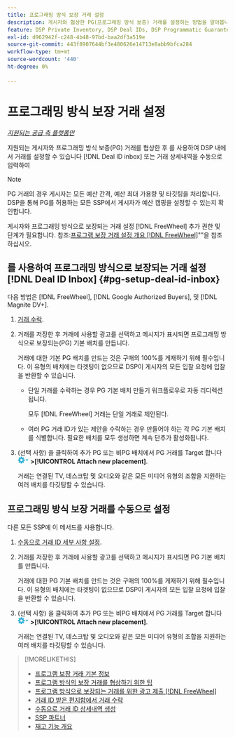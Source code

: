 ```yaml
---
title: 프로그래밍 방식 보장 거래 설정
description: 게시자와 협상한 PG(프로그래밍 방식 보증) 거래를 설정하는 방법을 알아봅니다.
feature: DSP Private Inventory, DSP Deal IDs, DSP Programmatic Guaranteed Deals
exl-id: d962942f-c248-4b48-97bd-baa2df3a519e
source-git-commit: 443f8907644bf3e480626e14713e8abb9bfca284
workflow-type: tm+mt
source-wordcount: '440'
ht-degree: 0%

---
```


# 프로그래밍 방식 보장 거래 설정

*[지원되는 공급 측 플랫폼만](programmatic-guaranteed-about.md)*

지원되는 게시자와 프로그래밍 방식 보증(PG) 거래를 협상한 후 를 사용하여 DSP 내에서 거래를 설정할 수 있습니다 [!DNL Deal ID inbox] 또는 거래 상세내역을 수동으로 입력하여

>[!NOTE]
>
> PG 거래의 경우 게시자는 모든 예산 간격, 예산 최대 가용량 및 타깃팅을 처리합니다. DSP을 통해 PG를 허용하는 모든 SSP에서 게시자가 예산 캡핑을 설정할 수 있는지 확인합니다.
>
> 게시자와 프로그래밍 방식으로 보장되는 거래 설정 [!DNL FreeWheel] 추가 권한 및 단계가 필요합니다. 참조:[프로그램 보장 거래 설정 개요 [!DNL FreeWheel]](freewheel-overview.md)&quot;&quot;을 참조하십시오.

## 를 사용하여 프로그래밍 방식으로 보장되는 거래 설정 [!DNL Deal ID Inbox] {#pg-setup-deal-id-inbox}

다음 방법은 [!DNL FreeWheel], [!DNL Google Authorized Buyers], 및 [!DNL Magnite DV+].

1. [거래 수락](deal-id-inbox-accept.md).

1. 거래를 저장한 후 거래에 사용할 광고를 선택하고 메시지가 표시되면 프로그래밍 방식으로 보장되는(PG) 기본 배치를 만듭니다.

   거래에 대한 기본 PG 배치를 만드는 것은 구매의 100%를 게재하기 위해 필수입니다. 이 유형의 배치에는 타겟팅이 없으므로 DSP이 게시자의 모든 입찰 요청에 입찰을 반환할 수 있습니다.

   * 단일 거래를 수락하는 경우 PG 기본 배치 만들기 워크플로우로 자동 리디렉션됩니다.

      모두 [!DNL FreeWheel] 거래는 단일 거래로 제안된다.

   * 여러 PG 거래 ID가 있는 제안을 수락하는 경우 만들어야 하는 각 PG 기본 배치를 식별합니다. 필요한 배치를 모두 생성하면 계속 단추가 활성화됩니다.

1. (선택 사항) 을 클릭하여 추가 PG 또는 비PG 배치에서 PG 거래를 Target 합니다 ![옵션 메뉴](/help/dsp/assets/options-menu.png) **>[!UICONTROL Attach new placement]**.

   거래는 연결된 TV, 데스크탑 및 오디오와 같은 모든 미디어 유형의 조합을 지원하는 여러 배치를 타깃팅할 수 있습니다.

## 프로그래밍 방식 보장 거래를 수동으로 설정

다른 모든 SSP에 이 메서드를 사용합니다.

1. [수동으로 거래 ID 세부 사항 설정](deal-id-create.md).

1. 거래를 저장한 후 거래에 사용할 광고를 선택하고 메시지가 표시되면 PG 기본 배치를 만듭니다.

   거래에 대한 PG 기본 배치를 만드는 것은 구매의 100%를 게재하기 위해 필수입니다. 이 유형의 배치에는 타겟팅이 없으므로 DSP이 게시자의 모든 입찰 요청에 입찰을 반환할 수 있습니다.

1. (선택 사항) 을 클릭하여 추가 PG 또는 비PG 배치에서 PG 거래를 Target 합니다 ![옵션 메뉴](/help/dsp/assets/options-menu.png) **>[!UICONTROL Attach new placement]**.

   거래는 연결된 TV, 데스크탑 및 오디오와 같은 모든 미디어 유형의 조합을 지원하는 여러 배치를 타깃팅할 수 있습니다.

>[!MORELIKETHIS]
>
>* [프로그램 보장 거래 기본 정보](programmatic-guaranteed-about.md)
>* [프로그램 방식의 보장 거래를 협상하기 위한 팁](/help/dsp/inventory/programmatic-guaranteed-tips.md)
>* [프로그램 방식으로 보장되는 거래를 위한 광고 제출 [!DNL FreeWheel]](freewheel-submit.md)
>* [거래 ID 받은 편지함에서 거래 수락](deal-id-inbox-accept.md)
>* [수동으로 거래 ID 상세내역 생성](deal-id-create.md)
>* [SSP 파트너](ssp-partners.md)
>* [재고 기능 개요](inventory-overview.md)

